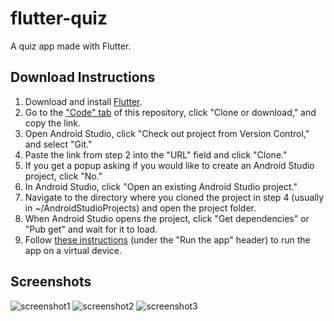 # flutter-quiz
A quiz app made with Flutter.

## Download Instructions
1. Download and install [Flutter](http://flutter.dev/).
2. Go to the ["Code" tab](https://github.com/R-Taneja/flutter-quiz) of this repository, click "Clone or download," and copy the link.
3. Open Android Studio, click "Check out project from Version Control," and select "Git."
4. Paste the link from step 2 into the "URL" field and click "Clone."
5. If you get a popup asking if you would like to create an Android Studio project, click "No."
6. In Android Studio, click "Open an existing Android Studio project."
7. Navigate to the directory where you cloned the project in step 4 (usually in ~/AndroidStudioProjects) and open the project folder.
8. When Android Studio opens the project, click "Get dependencies" or "Pub get" and wait for it to load.
9. Follow [these instructions](https://flutter.dev/docs/get-started/test-drive) (under the "Run the app" header) to run the app on a virtual device.

## Screenshots
![screenshot1](https://user-images.githubusercontent.com/47066511/66089786-af229600-e54e-11e9-897d-0a64adad21fd.png)
![screenshot2](https://user-images.githubusercontent.com/47066511/66089789-b184f000-e54e-11e9-9d53-6631b5c18fc1.png)
![screenshot3](https://user-images.githubusercontent.com/47066511/66089797-b47fe080-e54e-11e9-935a-c9c172f8c7b8.png)
